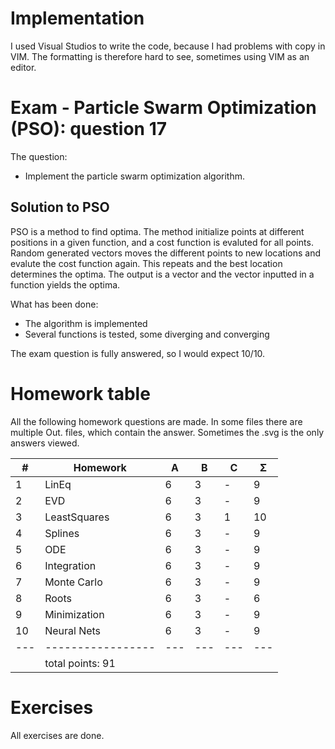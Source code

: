 # Implementation
I used Visual Studios to write the code, because I had problems with copy in VIM. 
The formatting is therefore hard to see, sometimes using VIM as an editor.

# Exam - Particle Swarm Optimization (PSO): question 17
The question: 
- Implement the particle swarm optimization algorithm.

## Solution to PSO
PSO is a method to find optima. The method initialize points at different positions in a given function, and a cost function is evaluted for all points.
Random generated vectors moves the different points to new locations and evalute the cost function again. This repeats and the best location determines the optima.
The output is a vector and the vector inputted in a function yields the optima.

What has been done:
- The algorithm is implemented
- Several functions is tested, some diverging and converging

The exam question is fully answered, so I would expect 10/10.
 
# Homework table
All the following homework questions are made. In some files there are multiple Out. files, which contain the answer.
Sometimes the .svg is the only answers viewed.

| # | Homework        | A | B | C | Σ |
|---|-----------------|---|---|---|---|
| 1 | LinEq           | 6 | 3 | - | 9 |
| 2 | EVD             | 6 | 3 | - | 9 |
| 3 | LeastSquares    | 6 | 3 | 1 | 10 |
| 4 | Splines         | 6 | 3 | - | 9 |
| 5 | ODE             | 6 | 3 | - | 9 |
| 6 | Integration     | 6 | 3 | - | 9 |
| 7 | Monte Carlo     | 6 | 3 | - | 9 |
| 8 | Roots           | 6 | 3 | - | 6 |
| 9 | Minimization    | 6 | 3 | - | 9 |
| 10| Neural Nets     | 6 | 3 | - | 9 |
|---|-----------------|---|---|---|---|
|   | total points: 91|   |   |   |   |


# Exercises
All exercises are done.
